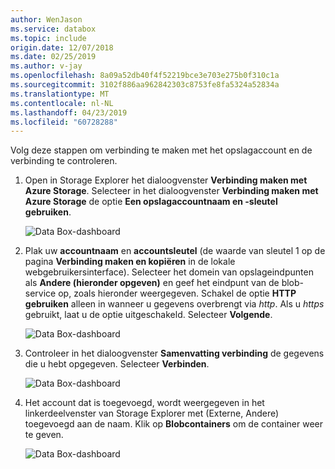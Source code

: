 ```yaml
---
author: WenJason
ms.service: databox
ms.topic: include
origin.date: 12/07/2018
ms.date: 02/25/2019
ms.author: v-jay
ms.openlocfilehash: 8a09a52db40f4f52219bce3e703e275b0f310c1a
ms.sourcegitcommit: 3102f886aa962842303c8753fe8fa5324a52834a
ms.translationtype: MT
ms.contentlocale: nl-NL
ms.lasthandoff: 04/23/2019
ms.locfileid: "60728288"
---
```

Volg deze stappen om verbinding te maken met het opslagaccount en de verbinding te controleren.

1. Open in Storage Explorer het dialoogvenster **Verbinding maken met Azure Storage**. Selecteer in het dialoogvenster **Verbinding maken met Azure Storage** de optie **Een opslagaccountnaam en -sleutel gebruiken**.

    ![Data Box-dashboard](media/data-box-verify-connection/data-box-connect-via-rest-9.png)

2. Plak uw **accountnaam** en **accountsleutel** (de waarde van sleutel 1 op de pagina **Verbinding maken en kopiëren** in de lokale webgebruikersinterface). Selecteer het domein van opslageindpunten als **Andere (hieronder opgeven)** en geef het eindpunt van de blob-service op, zoals hieronder weergegeven. Schakel de optie **HTTP gebruiken** alleen in wanneer u gegevens overbrengt via *http*. Als u *https* gebruikt, laat u de optie uitgeschakeld. Selecteer **Volgende**.

    ![Data Box-dashboard](media/data-box-verify-connection/data-box-connect-via-rest-11.png)    

3. Controleer in het dialoogvenster **Samenvatting verbinding** de gegevens die u hebt opgegeven. Selecteer **Verbinden**.

    ![Data Box-dashboard](media/data-box-verify-connection/data-box-connect-via-rest-12.png)

4. Het account dat is toegevoegd, wordt weergegeven in het linkerdeelvenster van Storage Explorer met (Externe, Andere) toegevoegd aan de naam. Klik op **Blobcontainers** om de container weer te geven.

    ![Data Box-dashboard](media/data-box-verify-connection/data-box-connect-via-rest-17.png)
